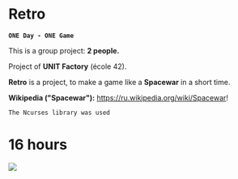 # Retro 

__`ONE Day - ONE Game`__


This is a group project: __2 people.__ 


Project of __UNIT Factory__ (école 42).

__Retro__ is a project, to make a game like a __Spacewar__ in a short time.


__Wikipedia ("Spacewar"):__ https://ru.wikipedia.org/wiki/Spacewar!



```The Ncurses library was used```



# 16 hours


![](https://github.com/lpavliuk/Retro/blob/master/gifSreenshots/ezgif.com-video-to-gif.gif)
